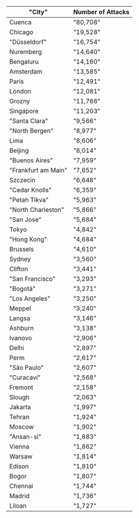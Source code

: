 ﻿ "City"                                   | Number of Attacks
------------------------------------------|----------
 Cuenca                                   | "80,708" 
 Chicago                                  | "19,528" 
 "Düsseldorf"                             | "16,754" 
 Nuremberg                                | "14,640" 
 Bengaluru                                | "14,160" 
 Amsterdam                                | "13,585" 
 Paris                                    | "12,491" 
 London                                   | "12,081" 
 Grozny                                   | "11,766" 
 Singapore                                | "11,203" 
 "Santa Clara"                            | "9,566"  
 "North Bergen"                           | "8,977"  
 Lima                                     | "8,606"  
 Beijing                                  | "8,014"  
 "Buenos Aires"                           | "7,959"  
 "Frankfurt am Main"                      | "7,652"  
 Szczecin                                 | "6,648"  
 "Cedar Knolls"                           | "6,359"  
 "Petah Tikva"                            | "5,963"  
 "North Charleston"                       | "5,866"  
 "San Jose"                               | "5,684"  
 Tokyo                                    | "4,842"  
 "Hong Kong"                              | "4,684"  
 Brussels                                 | "4,610"  
 Sydney                                   | "3,560"  
 Clifton                                  | "3,441"  
 "San Francisco"                          | "3,293"  
 "Bogotá"                                 | "3,271"  
 "Los Angeles"                            | "3,250"  
 Meppel                                   | "3,240"  
 Langsa                                   | "3,146"  
 Ashburn                                  | "3,138"  
 Ivanovo                                  | "2,906"  
 Delhi                                    | "2,897"  
 Perm                                     | "2,617"  
 "São Paulo"                              | "2,607"  
 "Curacaví"                               | "2,568"  
 Fremont                                  | "2,158"  
 Slough                                   | "2,063"  
 Jakarta                                  | "1,997"  
 Tehran                                   | "1,924"  
 Moscow                                   | "1,902"  
 "Ansan-si"                               | "1,883"  
 Vienna                                   | "1,862"  
 Warsaw                                   | "1,814"  
 Edison                                   | "1,810"  
 Bogor                                    | "1,807"  
 Chennai                                  | "1,744"  
 Madrid                                   | "1,736"  
 Liloan                                   | "1,727"  

